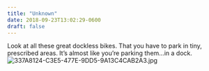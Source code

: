 ```yaml
---
title: "Unknown"
date: 2018-09-23T13:02:29-0600
draft: false
---
```


Look at all these great dockless bikes. That you have to park in tiny, prescribed areas. It’s almost like you’re parking them…in a dock. ![337A8124-C3E5-477E-9DD5-9A13C4CAB2A3.jpg](http://ianwhitney.micro.blog/uploads/2018/1b878f3d5e.jpg)

